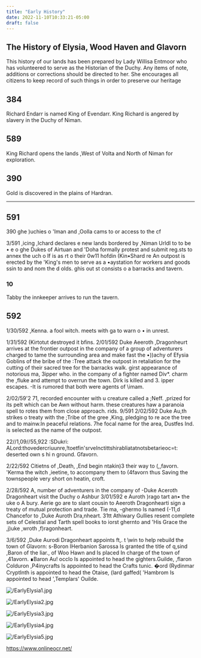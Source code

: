 ```yaml
---
title: "Early History"
date: 2022-11-10T10:33:21-05:00
draft: false
---
```


## The History of Elysia, Wood Haven and Glavorn

This history of our lands has been prepared by Lady Willisa Entmoor who has volunteered to serve as the Historian of the Duchy. Any items of note, additions or corrections should be directed to her. She encourages all citizens to keep record of such things in order to preserve our heritage

## 384 

Richard Endarr is named King of Evendarr. King Richard is angered by slavery in the Duchy of Niman.

## 589

 King Richard opens the lands ,West of Volta and North of Niman for exploration. 

## 390

Gold is discovered in the plains of Hardran.



---



## 591

390 ghe  )uchies o 'Iman and ,Oolla cams to or access to the cf 

3/591 ,icing ,Ichard declares e new lands bordered by ,Niman UrldI to to be • e o ghe Dukes of Airtuan and 'Doha formally protest and submit reg.sts to annex the uch o If is as rt o their 0w11 hofdin (Kin•Shard re An outpost is erected by the 'King's men to serve as a •aystation for workers and goods ssin to and nom the d olds. ghis out st consists o a barracks and tavern. 

### 10

 Tabby the innkeeper arrives to run the tavern. 

## 592

1/30/592 ,Kenna. a fool witch. meets with ga to warn o • in unrest. 

1/31/592 (Kirtotut destroyed it bfins. 2/01/592 Duke Aeeroth ,Dragonheurt arrives at the frontier outpost in the company of a group of adventurers charged to tame the surrounding area and make fast the •))achy of Efysia Goblins of the bribe of the :Tree attack the outpost in retaliation for the cutting of their sacred tree for the barracks walk.  girst appearance of notorious ma, 3ipper who. in the company of a fighter named Div*. charm the ,fluke and attempt to overrun the town. Dirk is killed and 3. ipper escapes. -It is rumored that both were agents of \imam. 

2/02/59'2 71, recorded encounter with u creature called a ;Neff. ,prized for its pelt which can be Awn without harm. these creatures haw a paranoia spell to rotes them from close approach. 
rids. 
9/591 
2/02/592 Duke Au,th strikes o treaty with the ;Tribe of the gree ,King, pledging to re ace the tree and to mainw.ln peaceful relations. 7he focal name for the area, Dustfes Ind. is selected as the name of the outpost. 

22//1,09//55,922 :SDukri: ALord:thovedercriuunre,!toetfin'srveInctittshirabliatatnotsbetarieoc=t: deserted own s hi n ground. Gfavorn.

 2/22/592 Citietns of ,Death, ,End begin ntakin)3 their way to (,,favorn. 'Kerma the witch ,ieetine, to accompany them to (4favorn thus Saving the townspeople very short on heatin, croft. 

2/28/592 A, number of adventurers in the company of -Duke Aceroth Dragonheart visit the Duchy o Ashbur 
3/01/592 e Auroth )rago tart an• the uke o A bury. Aerie go are to slant cousin to Aeeroth Dragonhearti sign a treaty of mutual protection and trade. Tie ma, -ghermo Is named (-11,d Chancefor to ,Duke Auroth Dra,nheart. 31tt Athiwary Gullies resent complete sets of Celestial and Tarth spell books to iorst ghernto and 'His Grace the ,j)uke ,wroth ,f)ragonheart. 

3/6/592 ,Duke Aurodi Dragonheart appoints ft,. t \win to help rebuild the town of Glavorn: s-Boron IHerbanion Sarossa Is granted the title of q,sind ,Baron of the liar., of Woo Hawn and Is placed In charge of the town of ,41avorn. ∎Baron Au! occlo Is appointed to head the gighters.Guilde, ,flaron Colduron ,P4inycrafts Is appointed to head the Crafts tunic. �ord (Rydinmar CryptInth is appointed to head the Otaise, (lard gaffed( 'Hambrom Is appointed to head ',Templars' Ouilde. 

![/EarlyElysia1.jpg](/EarlyElysia1.jpg)

![/EarlyElysia2.jpg](/EarlyElysia2.jpg)

![/EarlyElysia3.jpg](/EarlyElysia3.jpg)

![/EarlyElysia4.jpg](/EarlyElysia4.jpg)

![/EarlyElysia5.jpg](/EarlyElysia5.jpg)

https://www.onlineocr.net/

